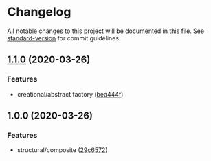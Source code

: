 # Changelog

All notable changes to this project will be documented in this file. See [standard-version](https://github.com/conventional-changelog/standard-version) for commit guidelines.

## [1.1.0](https://github.com/camillinif/typescript-design-patterns/compare/v1.0.0...v1.1.0) (2020-03-26)


### Features

* creational/abstract factory ([bea444f](https://github.com/camillinif/typescript-design-patterns/commit/bea444fd172f53d9ea870e1e5f7524095d42bdad))

## 1.0.0 (2020-03-26)


### Features

* structural/composite ([29c6572](https://github.com/camillinif/typescript-design-patterns/commit/29c65723ef34336144904766f728b55011332d2f))
